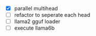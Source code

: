 - [x] parallel multihead
- [ ] refactor to seperate each head
- [ ] llama2 gguf loader
- [ ] execute llama6b
